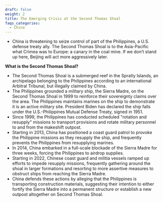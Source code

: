 ```yaml
---
draft: false
weight: 2
title: The Emerging Crisis at the Second Thomas Shoal
faqs_categories:
  - China
---
```

* China is threatening to seize control of part of the Philippines, a U.S. defense treaty ally. The Second Thomas Shoal is to the Asia-Pacific what Crimea was to Europe: a canary in the coal mine. If we don’t stand up here, Beijing will act more aggressively later.

**What is the Second Thomas Shoal?**

* The Second Thomas Shoal is a submerged reef in the Spratly Islands, an archipelago belonging to the Philippines according to an international Arbitral Tribunal, but illegally claimed by China.
* The Philippines grounded a military ship, the Sierra Madre, on the Second Thomas Shoal in 1999 to reinforce their sovereignty claims over the area. The Philippines maintains marines on the ship to demonstrate it is an active military site. President Biden has declared the ship falls under the U.S.-Philippines Mutual Defense Treaty, signed in 1951.
* Since 1999, the Philippines has conducted scheduled "rotation and resupply" missions to transport provisions and rotate military personnel to and from the makeshift outpost.
* Starting in 2013, China has positioned a coast guard patrol to provoke the Philippine missions as they resupply the ship, and frequently prevents the Philippines from resupplying marines.
* In 2014, China embarked in a full-scale blockade of the Sierra Madre for three weeks, forcing the Philippines to airdrop supplies.
* Starting in 2022, Chinese coast guard and militia vessels ramped up efforts to impede resupply missions, frequently gathering around the shoal in larger formations and resorting to more assertive measures to obstruct ships from reaching the Sierra Madre.
* China defends these actions by alleging that the Philippines is transporting construction materials, suggesting their intention to either fortify the Sierra Madre into a permanent structure or establish a new outpost altogether on Second Thomas Shoal.